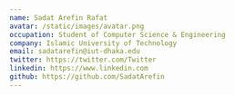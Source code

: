 ```yaml
---
name: Sadat Arefin Rafat
avatar: /static/images/avatar.png
occupation: Student of Computer Science & Engineering
company: Islamic University of Technology
email: sadatarefin@iut-dhaka.edu
twitter: https://twitter.com/Twitter
linkedin: https://www.linkedin.com
github: https://github.com/SadatArefin
---
```


